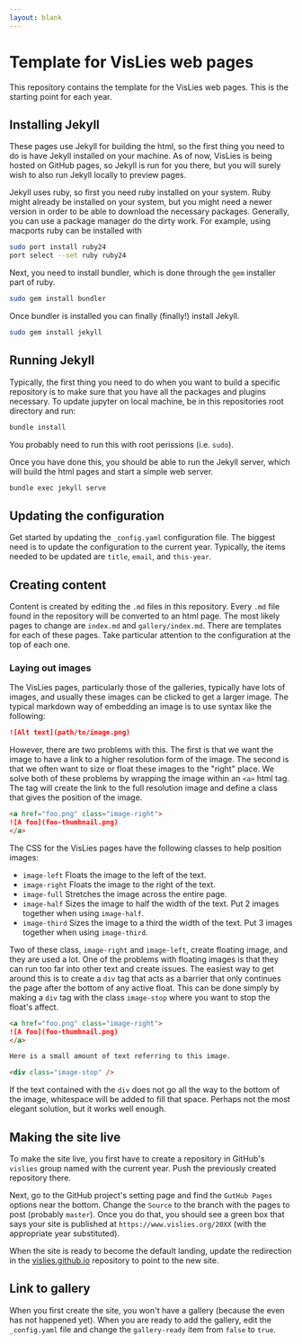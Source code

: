 ```yaml
---
layout: blank
---
```

# Template for VisLies web pages

This repository contains the template for the VisLies web pages. This is
the starting point for each year.

## Installing Jekyll

These pages use Jekyll for building the html, so the first thing you need
to do is have Jekyll installed on your machine. As of now, VisLies is being
hosted on GitHub pages, so Jekyll is run for you there, but you will surely
wish to also run Jekyll locally to preview pages.

Jekyll uses ruby, so first you need ruby installed on your system. Ruby
might already be installed on your system, but you might need a newer
version in order to be able to download the necessary packages. Generally,
you can use a package manager do the dirty work. For example, using
macports ruby can be installed with

``` sh
sudo port install ruby24
port select --set ruby ruby24
```

Next, you need to install bundler, which is done through the `gem`
installer part of ruby.

``` sh
sudo gem install bundler
```

Once bundler is installed you can finally (finally!) install Jekyll.

``` sh
sudo gem install jekyll
```

## Running Jekyll

Typically, the first thing you need to do when you want to build a specific
repository is to make sure that you have all the packages and plugins
necessary. To update jupyter on local machine, be in this repositories root
directory and run:

``` sh
bundle install
```

You probably need to run this with root perissions (i.e. `sudo`).

Once you have done this, you should be able to run the Jekyll server, which
will build the html pages and start a simple web server.

``` sh
bundle exec jekyll serve
```

## Updating the configuration

Get started by updating the `_config.yaml` configuration file. The biggest
need is to update the configuration to the current year. Typically, the
items needed to be updated are `title`, `email`, and `this-year`.

## Creating content

Content is created by editing the `.md` files in this repository. Every
`.md` file found in the repository will be converted to an html page. The
most likely pages to change are `index.md` and `gallery/index.md`. There
are templates for each of these pages. Take particular attention to the
configuration at the top of each one.

### Laying out images

The VisLies pages, particularly those of the galleries, typically have lots
of images, and usually these images can be clicked to get a larger image.
The typical markdown way of embedding an image is to use syntax like the
following:

``` markdown
![Alt text](path/to/image.png)
```

However, there are two problems with this. The first is that we want the
image to have a link to a higher resolution form of the image. The second
is that we often want to size or float these images to the "right" place.
We solve both of these problems by wrapping the image within an `<a>` html
tag. The tag will create the link to the full resolution image and define a
class that gives the position of the image.

``` markdown
<a href="foo.png" class="image-right">
![A foo](foo-thumbnail.png)
</a>
```

The CSS for the VisLies pages have the following classes to help position
images:

  * `image-left` Floats the image to the left of the text.
  * `image-right` Floats the image to the right of the text.
  * `image-full` Stretches the image across the entire page.
  * `image-half` Sizes the image to half the width of the text. Put 2
    images together when using `image-half`.
  * `image-third` Sizes the image to a third the width of the text. Put 3
    images together when using `image-third`.

Two of these class, `image-right` and `image-left`, create floating image,
and they are used a lot. One of the problems with floating images is that
they can run too far into other text and create issues. The easiest way to
get around this is to create a `div` tag that acts as a barrier that only
continues the page after the bottom of any active float. This can be done
simply by making a `div` tag with the class `image-stop` where you want to
stop the float's affect.

``` markdown
<a href="foo.png" class="image-right">
![A foo](foo-thumbnail.png)
</a>

Here is a small amount of text referring to this image.

<div class="image-stop" />
```

If the text contained with the `div` does not go all the way to the bottom
of the image, whitespace will be added to fill that space. Perhaps not the
most elegant solution, but it works well enough.

## Making the site live

To make the site live, you first have to create a repository in GitHub's
`vislies` group named with the current year. Push the previously created
repository there.

Next, go to the GitHub project's setting page and find the `GutHub Pages`
options near the bottom. Change the `Source` to the branch with the pages
to post (probably `master`). Once you do that, you should see a green box
that says your site is published at `https://www.vislies.org/20XX` (with
the appropriate year substituted).

When the site is ready to become the default landing, update the
redirection in the [vislies.github.io] repository to point to the new site.

[vislies.github.io]: https://github.com/vislies/vislies.github.io

## Link to gallery

When you first create the site, you won't have a gallery (because the even
has not happened yet). When you are ready to add the gallery, edit the
`_config.yaml` file and change the `gallery-ready` item from `false` to
`true`.
